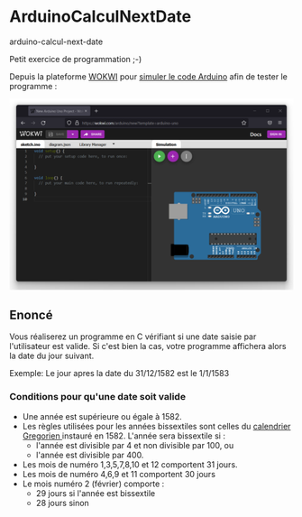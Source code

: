 # ArduinoCalculNextDate

arduino-calcul-next-date

Petit exercice de programmation ;-)

Depuis la plateforme [WOKWI](https://wokwi.com/) pour [simuler le code Arduino](https://wokwi.com/arduino/new?template=arduino-uno) afin de tester le programme :

![image-wokwi-arduino](image-wokwi-arduino.png)

## Enoncé 

Vous réaliserez un programme en C vérifiant si une date saisie par l'utilisateur est valide.
Si c'est bien la cas, votre programme affichera alors la date du jour suivant.

Exemple: Le jour apres la date du 31/12/1582 est le 1/1/1583

### Conditions pour qu'une date soit valide

- Une année est supérieure ou égale à 1582.
- Les règles utilisées pour les années bissextiles sont celles du [calendrier Gregorien ](https://fr.wikipedia.org/wiki/Calendrier_gr%C3%A9gorien)instauré en 1582. L'année sera bissextile si :
  - l'année est divisible par 4 et non divisible par 100, ou
  - l'année est divisible par 400.
- Les mois de numéro 1,3,5,7,8,10 et 12 comportent 31 jours.
- Les mois de numéro 4,6,9 et 11 comportent 30 jours
- Le mois numéro 2 (février) comporte :
  - 29 jours si l'année est bissextile
  - 28 jours sinon
